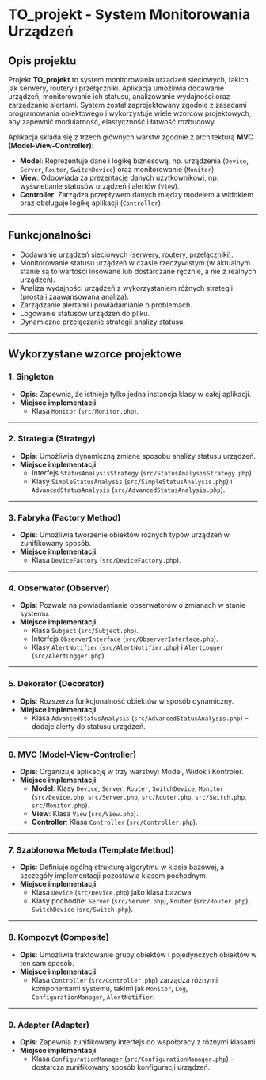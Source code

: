 # TO_projekt - System Monitorowania Urządzeń

## Opis projektu
Projekt **TO_projekt** to system monitorowania urządzeń sieciowych, takich jak serwery, routery i przełączniki. Aplikacja umożliwia dodawanie urządzeń, monitorowanie ich statusu, analizowanie wydajności oraz zarządzanie alertami. System został zaprojektowany zgodnie z zasadami programowania obiektowego i wykorzystuje wiele wzorców projektowych, aby zapewnić modularność, elastyczność i łatwość rozbudowy.

Aplikacja składa się z trzech głównych warstw zgodnie z architekturą **MVC (Model-View-Controller)**:
- **Model**: Reprezentuje dane i logikę biznesową, np. urządzenia (`Device`, `Server`, `Router`, `SwitchDevice`) oraz monitorowanie (`Monitor`).
- **View**: Odpowiada za prezentację danych użytkownikowi, np. wyświetlanie statusów urządzeń i alertów (`View`).
- **Controller**: Zarządza przepływem danych między modelem a widokiem oraz obsługuje logikę aplikacji (`Controller`).

---

## Funkcjonalności
- Dodawanie urządzeń sieciowych (serwery, routery, przełączniki).
- Monitorowanie statusu urządzeń w czasie rzeczywistym (w aktualnym stanie są to wartości losowane lub dostarczane ręcznie, a nie z realnych urządzeń).
- Analiza wydajności urządzeń z wykorzystaniem różnych strategii (prosta i zaawansowana analiza).
- Zarządzanie alertami i powiadamianie o problemach.
- Logowanie statusów urządzeń do pliku.
- Dynamiczne przełączanie strategii analizy statusu.

---

## Wykorzystane wzorce projektowe

### 1. Singleton
- **Opis**: Zapewnia, że istnieje tylko jedna instancja klasy w całej aplikacji.
- **Miejsce implementacji**:  
  - Klasa `Monitor` (`src/Monitor.php`).

---

### 2. Strategia (Strategy)
- **Opis**: Umożliwia dynamiczną zmianę sposobu analizy statusu urządzeń.
- **Miejsce implementacji**:  
  - Interfejs `StatusAnalysisStrategy` (`src/StatusAnalysisStrategy.php`).  
  - Klasy `SimpleStatusAnalysis` (`src/SimpleStatusAnalysis.php`) i `AdvancedStatusAnalysis` (`src/AdvancedStatusAnalysis.php`).

---

### 3. Fabryka (Factory Method)
- **Opis**: Umożliwia tworzenie obiektów różnych typów urządzeń w zunifikowany sposób.
- **Miejsce implementacji**:  
  - Klasa `DeviceFactory` (`src/DeviceFactory.php`).

---

### 4. Obserwator (Observer)
- **Opis**: Pozwala na powiadamianie obserwatorów o zmianach w stanie systemu.
- **Miejsce implementacji**:  
  - Klasa `Subject` (`src/Subject.php`).  
  - Interfejs `ObserverInterface` (`src/ObserverInterface.php`).  
  - Klasy `AlertNotifier` (`src/AlertNotifier.php`) i `AlertLogger` (`src/AlertLogger.php`).

---

### 5. Dekorator (Decorator)
- **Opis**: Rozszerza funkcjonalność obiektów w sposób dynamiczny.
- **Miejsce implementacji**:  
  - Klasa `AdvancedStatusAnalysis` (`src/AdvancedStatusAnalysis.php`) – dodaje alerty do statusu urządzeń.

---

### 6. MVC (Model-View-Controller)
- **Opis**: Organizuje aplikację w trzy warstwy: Model, Widok i Kontroler.
- **Miejsce implementacji**:  
  - **Model**: Klasy `Device`, `Server`, `Router`, `SwitchDevice`, `Monitor` (`src/Device.php`, `src/Server.php`, `src/Router.php`, `src/Switch.php`, `src/Monitor.php`).  
  - **View**: Klasa `View` (`src/View.php`).  
  - **Controller**: Klasa `Controller` (`src/Controller.php`).

---

### 7. Szablonowa Metoda (Template Method)
- **Opis**: Definiuje ogólną strukturę algorytmu w klasie bazowej, a szczegóły implementacji pozostawia klasom pochodnym.
- **Miejsce implementacji**:  
  - Klasa `Device` (`src/Device.php`) jako klasa bazowa.  
  - Klasy pochodne: `Server` (`src/Server.php`), `Router` (`src/Router.php`), `SwitchDevice` (`src/Switch.php`).

---

### 8. Kompozyt (Composite)
- **Opis**: Umożliwia traktowanie grupy obiektów i pojedynczych obiektów w ten sam sposób.
- **Miejsce implementacji**:  
  - Klasa `Controller` (`src/Controller.php`) zarządza różnymi komponentami systemu, takimi jak `Monitor`, `Log`, `ConfigurationManager`, `AlertNotifier`.

---

### 9. Adapter (Adapter)
- **Opis**: Zapewnia zunifikowany interfejs do współpracy z różnymi klasami.
- **Miejsce implementacji**:  
  - Klasa `ConfigurationManager` (`src/ConfigurationManager.php`) – dostarcza zunifikowany sposób konfiguracji urządzeń.
